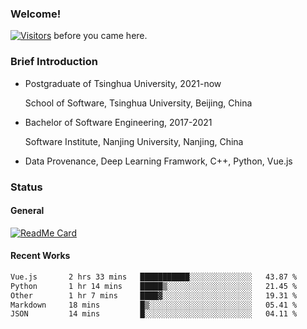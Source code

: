 ### Welcome!

[![Visitors](https://visitor-badge.laobi.icu/badge?page_id=HermitSun.HermitSun)]() before you came here.

### Brief Introduction

- Postgraduate of Tsinghua University, 2021-now
  
  School of Software, Tsinghua University, Beijing, China

- Bachelor of Software Engineering, 2017-2021
  
  Software Institute, Nanjing University, Nanjing, China

- Data Provenance, Deep Learning Framwork, C++, Python, Vue.js

### Status

#### General

[![ReadMe Card](https://github-readme-stats.hermitsun.vercel.app/api?username=HermitSun&count_private=true&show_icons=true)]()

#### Recent Works

<!--START_SECTION:waka-->

```txt
Vue.js       2 hrs 33 mins   ███████████░░░░░░░░░░░░░░   43.87 %
Python       1 hr 14 mins    █████▒░░░░░░░░░░░░░░░░░░░   21.45 %
Other        1 hr 7 mins     ████▓░░░░░░░░░░░░░░░░░░░░   19.31 %
Markdown     18 mins         █▒░░░░░░░░░░░░░░░░░░░░░░░   05.41 %
JSON         14 mins         █░░░░░░░░░░░░░░░░░░░░░░░░   04.11 %
```

<!--END_SECTION:waka-->
